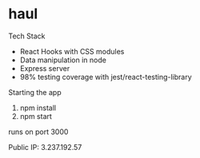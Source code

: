 # haul

Tech Stack
 - React Hooks with CSS modules
 - Data manipulation in node
 - Express server
 - 98% testing coverage with jest/react-testing-library

Starting the app
1. npm install
2. npm start

runs on port 3000

Public IP: 3.237.192.57
